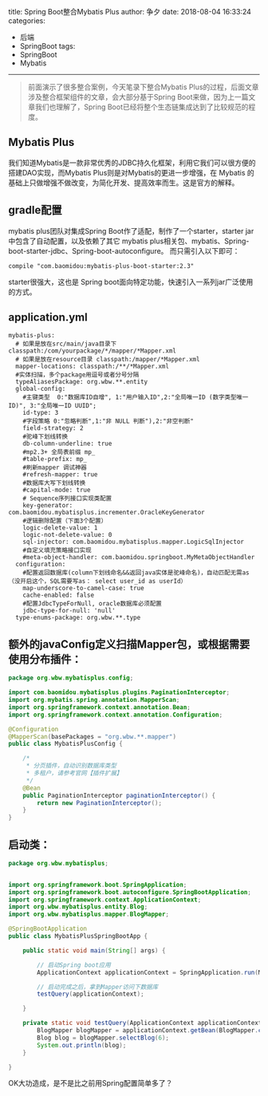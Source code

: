 title: Spring Boot整合Mybatis Plus
author: 争夕
date: 2018-08-04 16:33:24
categories:
- 后端
- SpringBoot
tags:
- SpringBoot
- Mybatis
---
> 前面演示了很多整合案例，今天笔录下整合Mybatis Plus的过程，后面文章涉及整合框架组件的文章，会大部分基于Spring Boot来做，因为上一篇文章我们也理解了，Spring Boot已经将整个生态链集成达到了比较规范的程度。

Mybatis Plus
------------
我们知道Mybatis是一款非常优秀的JDBC持久化框架，利用它我们可以很方便的搭建DAO实现，而Mybatis Plus则是对Mybatis的更进一步增强，在 Mybatis 的基础上只做增强不做改变，为简化开发、提高效率而生。这是官方的解释。

gradle配置
--------
mybatis plus团队对集成Spring Boot作了适配，制作了一个starter，starter jar中包含了自动配置，以及依赖了其它 mybatis plus相关包、mybatis、Spring-boot-starter-jdbc、Spring-boot-autoconfigure。
而只需引入以下即可：
```
compile "com.baomidou:mybatis-plus-boot-starter:2.3"
```
starter很强大，这也是 Spring boot面向特定功能，快速引入一系列jar广泛使用的方式。

application.yml
---------------

```
mybatis-plus:
  # 如果是放在src/main/java目录下 classpath:/com/yourpackage/*/mapper/*Mapper.xml
  # 如果是放在resource目录 classpath:/mapper/*Mapper.xml
  mapper-locations: classpath:/**/*Mapper.xml
  #实体扫描，多个package用逗号或者分号分隔
  typeAliasesPackage: org.wbw.**.entity
  global-config:
    #主键类型  0:"数据库ID自增", 1:"用户输入ID",2:"全局唯一ID (数字类型唯一ID)", 3:"全局唯一ID UUID";
    id-type: 3
    #字段策略 0:"忽略判断",1:"非 NULL 判断"),2:"非空判断"
    field-strategy: 2
    #驼峰下划线转换
    db-column-underline: true
    #mp2.3+ 全局表前缀 mp_
    #table-prefix: mp_
    #刷新mapper 调试神器
    #refresh-mapper: true
    #数据库大写下划线转换
    #capital-mode: true
    # Sequence序列接口实现类配置
    key-generator: com.baomidou.mybatisplus.incrementer.OracleKeyGenerator
    #逻辑删除配置（下面3个配置）
    logic-delete-value: 1
    logic-not-delete-value: 0
    sql-injector: com.baomidou.mybatisplus.mapper.LogicSqlInjector
    #自定义填充策略接口实现
    #meta-object-handler: com.baomidou.springboot.MyMetaObjectHandler
  configuration:
    #配置返回数据库(column下划线命名&&返回java实体是驼峰命名)，自动匹配无需as（没开启这个，SQL需要写as： select user_id as userId）
    map-underscore-to-camel-case: true
    cache-enabled: false
    #配置JdbcTypeForNull, oracle数据库必须配置
    jdbc-type-for-null: 'null'
  type-enums-package: org.wbw.**.type
```

额外的javaConfig定义扫描Mapper包，或根据需要使用分布插件：
-------------------------------------

```java
package org.wbw.mybatisplus.config;

import com.baomidou.mybatisplus.plugins.PaginationInterceptor;
import org.mybatis.spring.annotation.MapperScan;
import org.springframework.context.annotation.Bean;
import org.springframework.context.annotation.Configuration;

@Configuration
@MapperScan(basePackages = "org.wbw.**.mapper")
public class MybatisPlusConfig {

    /*
     * 分页插件，自动识别数据库类型
     * 多租户，请参考官网【插件扩展】
     */
    @Bean
    public PaginationInterceptor paginationInterceptor() {
        return new PaginationInterceptor();
    }
}
```

启动类：
----

```java
package org.wbw.mybatisplus;


import org.springframework.boot.SpringApplication;
import org.springframework.boot.autoconfigure.SpringBootApplication;
import org.springframework.context.ApplicationContext;
import org.wbw.mybatisplus.entity.Blog;
import org.wbw.mybatisplus.mapper.BlogMapper;

@SpringBootApplication
public class MybatisPlusSpringBootApp {

    public static void main(String[] args) {

        // 启动Spring boot应用
        ApplicationContext applicationContext = SpringApplication.run(MybatisPlusSpringBootApp.class, args);

        // 启动完成之后，拿到Mapper访问下数据库
        testQuery(applicationContext);

    }

    private static void testQuery(ApplicationContext applicationContext) {
        BlogMapper blogMapper = applicationContext.getBean(BlogMapper.class);
        Blog blog = blogMapper.selectBlog(6);
        System.out.println(blog);
    }

}
```

OK大功造成，是不是比之前用Spring配置简单多了？
